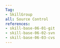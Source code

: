 ```yaml
---
Tag: 
- SkillGroup
all: Source Control
references:
- skill-base-06-01-git
- skill-base-06-02-svn
- skill-base-06-03-cvs
---
```

  